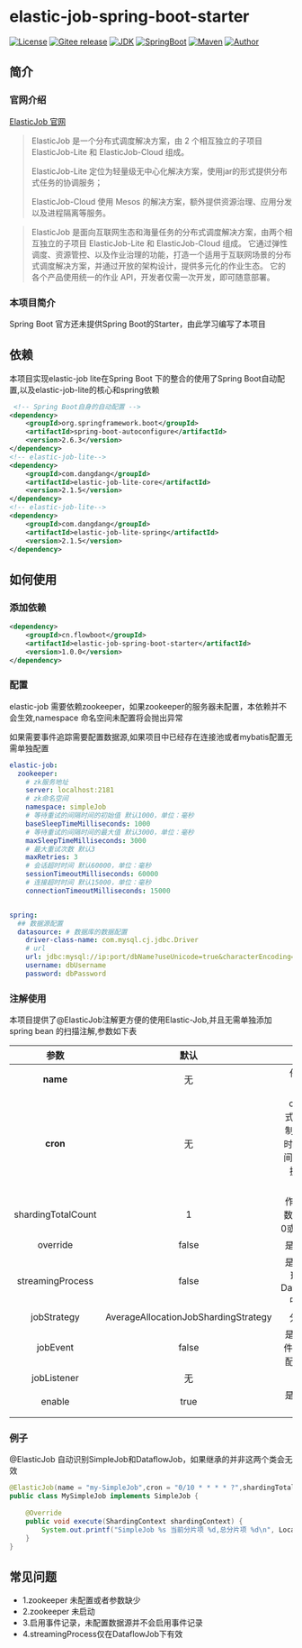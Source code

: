 # elastic-job-spring-boot-starter

[![License](https://img.shields.io/badge/license-Apache%202-4EB1BA.svg)](https://www.apache.org/licenses/LICENSE-2.0.html)
[![Gitee release](https://img.shields.io/badge/release-Gitee-4EB1BA.svg)](https://gitee.com/Vincent-Vic/elastic-job-spring-boot-starter/releases/V1.0.0)
[![JDK](https://img.shields.io/badge/JDK-1.8+-4EB1BA.svg)](https://docs.oracle.com/javase/8/docs/index.html)
[![SpringBoot](https://img.shields.io/badge/SpringBoot-2.6.3-green.svg)](https://docs.spring.io/spring-boot/docs/2.6.3/reference/htmlsingle/)
[![Maven](https://img.shields.io/badge/Maven-1.0.0-4EB1BA.svg)]()
[![Author](https://img.shields.io/badge/Author-VincentVic-orange.svg?style=flat-square)](https://gitee.com/Vincent-Vic)

## 简介

### 官网介绍
[ElasticJob 官网](https://shardingsphere.apache.org/elasticjob/index_zh.html)
> ElasticJob 是一个分布式调度解决方案，由 2 个相互独立的子项目 ElasticJob-Lite 和 ElasticJob-Cloud 组成。
> 
> ElasticJob-Lite 定位为轻量级无中心化解决方案，使用jar的形式提供分布式任务的协调服务；
> 
> ElasticJob-Cloud 使用 Mesos 的解决方案，额外提供资源治理、应用分发以及进程隔离等服务。

> ElasticJob 是面向互联网生态和海量任务的分布式调度解决方案，由两个相互独立的子项目 ElasticJob-Lite 和 ElasticJob-Cloud 组成。 它通过弹性调度、资源管控、以及作业治理的功能，打造一个适用于互联网场景的分布式调度解决方案，并通过开放的架构设计，提供多元化的作业生态。 它的各个产品使用统一的作业 API，开发者仅需一次开发，即可随意部署。

### 本项目简介
Spring Boot 官方还未提供Spring Boot的Starter，由此学习编写了本项目
## 依赖
本项目实现elastic-job lite在Spring Boot 下的整合的使用了Spring Boot自动配置,以及elastic-job-lite的核心和spring依赖
```xml
 <!-- Spring Boot自身的自动配置 -->
<dependency>
    <groupId>org.springframework.boot</groupId>
    <artifactId>spring-boot-autoconfigure</artifactId>
    <version>2.6.3</version>
</dependency>
<!-- elastic-job-lite-->
<dependency>
    <groupId>com.dangdang</groupId>
    <artifactId>elastic-job-lite-core</artifactId>
    <version>2.1.5</version>
</dependency>
<!-- elastic-job-lite-->
<dependency>
    <groupId>com.dangdang</groupId>
    <artifactId>elastic-job-lite-spring</artifactId>
    <version>2.1.5</version>
</dependency>
```
## 如何使用
### 添加依赖
```xml
<dependency>
    <groupId>cn.flowboot</groupId>
    <artifactId>elastic-job-spring-boot-starter</artifactId>
    <version>1.0.0</version>
</dependency>
```

### 配置
elastic-job 需要依赖zookeeper，如果zookeeper的服务器未配置，本依赖并不会生效,namespace 命名空间未配置将会抛出异常

如果需要事件追踪需要配置数据源,如果项目中已经存在连接池或者mybatis配置无需单独配置

```yaml
elastic-job:
  zookeeper:
    # zk服务地址
    server: localhost:2181
    # zk命名空间
    namespace: simpleJob
    # 等待重试的间隔时间的初始值 默认1000，单位：毫秒
    baseSleepTimeMilliseconds: 1000
    # 等待重试的间隔时间的最大值 默认3000，单位：毫秒
    maxSleepTimeMilliseconds: 3000
    # 最大重试次数 默认3
    maxRetries: 3
    # 会话超时时间 默认60000，单位：毫秒
    sessionTimeoutMilliseconds: 60000
    # 连接超时时间 默认15000，单位：毫秒
    connectionTimeoutMilliseconds: 15000


spring:
  ## 数据源配置
  datasource: # 数据库的数据配置
    driver-class-name: com.mysql.cj.jdbc.Driver
    # url
    url: jdbc:mysql://ip:port/dbName?useUnicode=true&characterEncoding=utf8&serverTimezone=GMT%2B8&useSSL=false
    username: dbUsername
    password: dbPassword
```

### 注解使用
本项目提供了@ElasticJob注解更方便的使用Elastic-Job,并且无需单独添加spring bean 的扫描注解,参数如下表

  参数   | 默认 | 描述  
  :----:  |:----:| :----:
**name** | 无 | 任务名称 【必填】 
**cron** | 无 | cron表达式，用于控制作业触发时间,默认每间隔10秒钟执行一次 【必填】 
shardingTotalCount | 1 | 作业分片总数 【不能为0或者小于0】
override | false | 是否可覆盖
streamingProcess | false | 是否流式处理 注: 在DataflowJob 中才有效
jobStrategy | AverageAllocationJobShardingStrategy | 分片策略
jobEvent | false | 是否支持事件记录,需要配置数据源
jobListener | 无 | 监听器
enable | true | 是否启用定时任务

### 例子
@ElasticJob 自动识别SimpleJob和DataflowJob，如果继承的并非这两个类会无效
```java
@ElasticJob(name = "my-SimpleJob",cron = "0/10 * * * * ?",shardingTotalCount = 2,override = true,jobEvent = true)
public class MySimpleJob implements SimpleJob {
    
    @Override
    public void execute(ShardingContext shardingContext) {
        System.out.printf("SimpleJob %s 当前分片项 %d,总分片项 %d\n", LocalTime.now(),shardingContext.getShardingItem(),shardingContext.getShardingTotalCount());
    }
}
```
## 常见问题
- 1.zookeeper 未配置或者参数缺少
- 2.zookeeper 未启动
- 3.启用事件记录，未配置数据源并不会启用事件记录
- 4.streamingProcess仅在DataflowJob下有效

